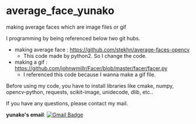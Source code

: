 # average_face_yunako
making average faces which are image files or gif  

I programming by being referenced below two git hubs.
  - making average face : https://github.com/stekhn/average-faces-opencv
     * This code made by python2. So I change the code. 
  - making a gif : https://github.com/johnwmillr/Facer/blob/master/facer/facer.py
     * I referenced this code because I wanna make a gif file.

Before using my code, you have to install libraries like cmake, numpy, opencv-python, requests, scikit-image, unidecode, dlib, etc..




If you have any questions, please contact my mail.

**yunako's email**: [![Gmail Badge](https://img.shields.io/badge/Gmail-d14836?style=flat-square&logo=Gmail&logoColor=white&link=mailto:koyuna2837@gmail.com)](mailto:koyuna2837@gmail.com)
